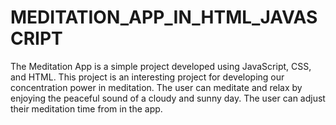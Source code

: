 # MEDITATION_APP_IN_HTML_JAVASCRIPT
The Meditation App is a simple project developed using JavaScript, CSS, and HTML. This project is an interesting project for developing our concentration power in meditation. The user can meditate and relax by enjoying the peaceful sound of a cloudy and sunny day. The user can adjust their meditation time from in the app.  
